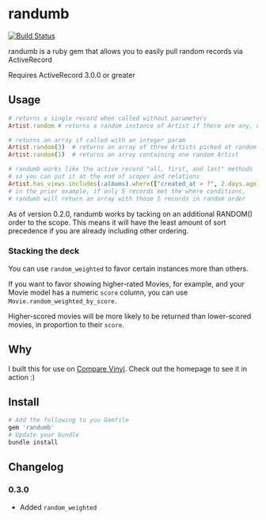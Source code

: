 # randumb

[![Build Status](https://secure.travis-ci.org/spilliton/randumb.png?branch=master)](http://travis-ci.org/spilliton/randumb)

randumb is a ruby gem that allows you to easily pull random records via ActiveRecord

Requires ActiveRecord 3.0.0 or greater

## Usage

``` ruby
# returns a single record when called without parameters
Artist.random # returns a random instance of Artist if there are any, otherwise nil

# returns an array if called with an integer param
Artist.random(3)  # returns an array of three Artists picked at random
Artist.random(1)  # returns an array containing one random Artist
```

``` ruby
# randumb works like the active record "all, first, and last" methods
# so you can put it at the end of scopes and relations
Artist.has_views.includes(:albums).where(["created_at > ?", 2.days.ago]).random(10)
# in the prior example, if only 5 records met the where conditions, 
# randumb will return an array with those 5 records in random order
```

As of version 0.2.0, randumb works by tacking on an additional RANDOM() order to the scope.
This means it will have the least amount of sort precedence if you are already including other ordering.

### Stacking the deck

You can use ```random_weighted``` to favor certain instances more than others.

If you want to favor showing higher-rated Movies, for example, and your
Movie model has a numeric ```score``` column, you can use ```Movie.random_weighted_by_score```.

Higher-scored movies will be more likely to be returned than lower-scored movies, in proportion to their ```score```.


## Why

I built this for use on [Compare Vinyl][comparevinyl].  Check out the homepage to see it in action :)

## Install 

``` ruby
# Add the following to you Gemfile
gem 'randumb'
# Update your bundle
bundle install
```

[comparevinyl]: http://www.comparevinyl.com/

## Changelog

### 0.3.0

* Added ```random_weighted```
